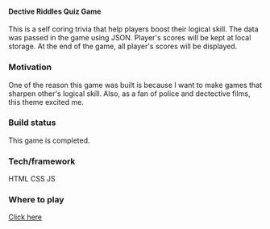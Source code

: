 #### Dective Riddles Quiz Game
This is a self coring trivia that help players boost their logical skill.
The data was passed in the game using JSON. Player's scores will be kept at local storage. At the end of the game, all player's scores will be displayed.
### Motivation
One of the reason this game was built is because I want to make games that sharpen other's logical skill. Also, as a fan of police and dectective films, this theme excited me.
### Build status
This game is completed.
### Tech/framework
HTML CSS JS
### Where to play
[Click here](https://vivirbi.github.io/viviRbi.github.io-detective-riddle/)